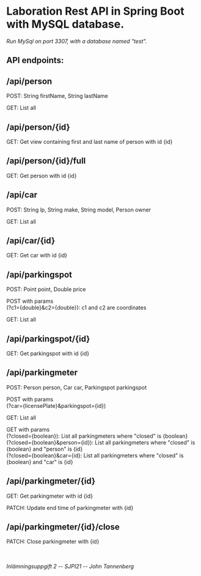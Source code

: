 # Laboration Rest API in Spring Boot with MySQL database.

_Run MySql on port 3307, with a database named "test"._

## API endpoints:

## /api/person

<p>POST: String firstName, String lastName<br>
  
GET: List all</p>

## /api/person/{id}

GET: Get view containing first and last name of person with id {id}

## /api/person/{id}/full

GET: Get person with id {id}

## /api/car

<p>POST: String lp, String make, String model, Person owner<br>
  
GET: List all</p>

## /api/car/{id}

GET: Get car with id {id}

## /api/parkingspot

<p>POST: Point<G2D> point, Double price<br>

POST with params<br>
(?c1={double}&c2={double}): c1 and c2 are coordinates<br>

GET: List all</p>

## /api/parkingspot/{id}

GET: Get parkingspot with id {id}

## /api/parkingmeter

<p>POST:
Person person,
Car car,
Parkingspot parkingspot<br>

POST with params<br>
(?car={licensePlate}&parkingspot={id})<br>

GET: List all<br>

GET with params<br>
(?closed={boolean}): List all parkingmeters where "closed" is {boolean}<br>
(?closed={boolean}&person={id}): List all parkingmeters where "closed" is {boolean} and "person" is {id}<br>
(?closed={boolean}&car={id}: List all parkingmeters where "closed" is {boolean} and "car" is {id}</p>

## /api/parkingmeter/{id}

<p>GET: Get parkingmeter with id {id}<br>

PATCH: Update end time of parkingmeter with {id}</p>

## /api/parkingmeter/{id}/close

PATCH: Close parkingmeter with {id}<br>
<br>
<br>

_Inlämningsuppgift 2 -- SJPI21 -- John Tannenberg_
